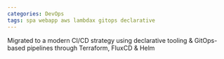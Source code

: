 ```yaml
---
categories: DevOps
tags: spa webapp aws lambdax gitops declarative
---
```


Migrated to a modern CI/CD strategy using declarative tooling & GitOps-based pipelines through Terraform, FluxCD & Helm

